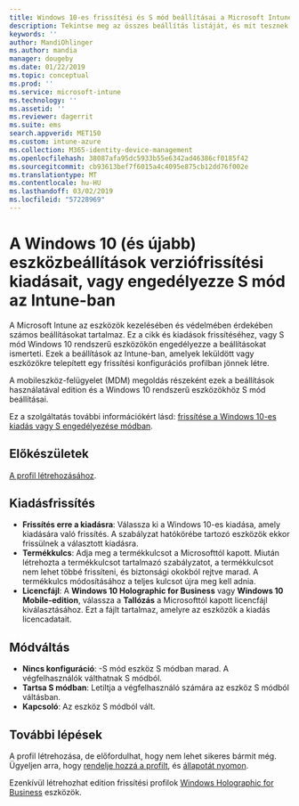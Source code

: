 ```yaml
---
title: Windows 10-es frissítési és S mód beállításai a Microsoft Intune – Azure |} A Microsoft Docs
description: Tekintse meg az összes beállítás listáját, és mit tesznek azt az eszközön egy Windows 10-es kiadásra való frissítéskor, vagy a Microsoft Intune-ban egy eszközkonfigurációs profilt használó eszközök S mód engedélyezéséhez.
keywords: ''
author: MandiOhlinger
ms.author: mandia
manager: dougeby
ms.date: 01/22/2019
ms.topic: conceptual
ms.prod: ''
ms.service: microsoft-intune
ms.technology: ''
ms.assetid: ''
ms.reviewer: dagerrit
ms.suite: ems
search.appverid: MET150
ms.custom: intune-azure
ms.collection: M365-identity-device-management
ms.openlocfilehash: 38087afa95dc5933b55e6342ad46386cf0185f42
ms.sourcegitcommit: cb93613bef7f6015a4c4095e875cb12dd76f002e
ms.translationtype: MT
ms.contentlocale: hu-HU
ms.lasthandoff: 03/02/2019
ms.locfileid: "57228969"
---
```

# <a name="windows-10-and-newer-device-settings-to-upgrade-editions-or-enable-s-mode-in-intune"></a>A Windows 10 (és újabb) eszközbeállítások verziófrissítési kiadásait, vagy engedélyezze S mód az Intune-ban

A Microsoft Intune az eszközök kezelésében és védelmében érdekében számos beállításokat tartalmaz. Ez a cikk és kiadások frissítéséhez, vagy S mód Windows 10 rendszerű eszközökön engedélyezze a beállításokat ismerteti. Ezek a beállítások az Intune-ban, amelyek leküldött vagy eszközökre telepített egy frissítési konfigurációs profilban jönnek létre.

A mobileszköz-felügyelet (MDM) megoldás részeként ezek a beállítások használatával edition és a Windows 10 rendszerű eszközökhöz S mód beállításai.

Ez a szolgáltatás további információkért lásd: [frissítése a Windows 10-es kiadás vagy S engedélyezése módban](edition-upgrade-configure-windows-10.md).

## <a name="before-you-begin"></a>Előkészületek

[A profil létrehozásához](edition-upgrade-configure-windows-10.md#create-the-profile).

## <a name="edition-upgrade"></a>Kiadásfrissítés

- **Frissítés erre a kiadásra**: Válassza ki a Windows 10-es kiadása, amely kiadására való frissítés. A szabályzat hatókörébe tartozó eszközök ekkor frissülnek a választott kiadásra.
- **Termékkulcs**: Adja meg a termékkulcsot a Microsofttól kapott. Miután létrehozta a termékkulcsot tartalmazó szabályzatot, a termékkulcsot nem lehet többé frissíteni, és biztonsági okokból rejtve marad. A termékkulcs módosításához a teljes kulcsot újra meg kell adnia.
- **Licencfájl**: A **Windows 10 Holographic for Business** vagy **Windows 10 Mobile-edition**, válassza a **Tallózás** a Microsofttól kapott licencfájl kiválasztásához. Ezt a fájlt tartalmaz, amelyre az eszközök a kiadás licencadatait.

## <a name="mode-switch"></a>Módváltás

- **Nincs konfiguráció**: -S mód eszköz S módban marad. A végfelhasználók válthatnak S módból.
- **Tartsa S módban**: Letiltja a végfelhasználó számára az eszköz S módból váltásban.
- **Kapcsoló**: Az eszköz S módból vált.

## <a name="next-steps"></a>További lépések

A profil létrehozása, de előfordulhat, hogy nem lehet sikeres bármit még. Ügyeljen arra, hogy [rendelje hozzá a profilt](device-profile-assign.md), és [állapotát nyomon](device-profile-monitor.md).

Ezenkívül létrehozhat edition frissítési profilok [Windows Holographic for Business](holographic-upgrade.md) eszközök.
